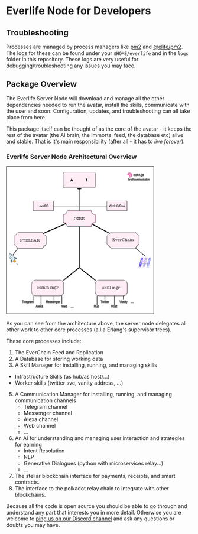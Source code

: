 # Everlife Node for Developers

## Troubleshooting
Processes are managed by process managers like [pm2](https://pm2.io/) and [@elife/pm2](https://www.npmjs.com/package/@elife/pm2). The logs for these can be found under your `$HOME/everlife` and in the `logs` folder in this repository. These logs are very useful for debugging/troubleshooting any issues you may face.


## Package Overview

The Everlife Server Node will download and manage all the other dependencies needed to run the avatar, install the skills, communicate with the user and soon.  Configuration, updates, and troubleshooting can all take place from here.

This package itself can be thought of as the core of the avatar - it keeps the rest of the avatar (the AI brain, the immortal feed, the database etc) alive and stable. That is it's main responsibility (after all - it has to *live forever*).

### Everlife Server Node Architectural Overview

![Everlife Architecture](elife.png)

As you can see from the architecture above, the server node delegates all other work to other core processes (a.l.a Erlang's supervisor trees).

These core processes include:
1. The EverChain Feed and Replication
2. A Database for storing working data
3. A Skill Manager for installing, running, and managing skills
  - Infrastructure Skills (as hub/as host/...)
  - Worker skills (twitter svc, vanity address, ...)
5. A Communication Manager for installing, running, and managing communication channels
   - Telegram channel
   - Messenger channel
   - Alexa channel
   - Web channel
   - ...
6. An AI for understanding and managing user interaction and strategies for earning
   - Intent Resolution
   - NLP
   - Generative Dialogues (python with microservices relay...)
   - ...
6. The stellar blockchain interface for payments, receipts, and smart contracts.
8. The interface to the polkadot relay chain to integrate with other blockchains.

Because all the code is open source you should be able to go through and understand any part that interests you in more detail. Otherwise you are welcome to [ping us on our Discord channel](https://discord.gg/TDyRSr4) and ask any questions or doubts you may have.

